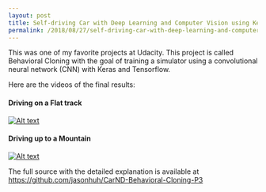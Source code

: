 ```yaml
---
layout: post
title: Self-driving Car with Deep Learning and Computer Vision using Keras, Tensorflow, openCV and numpy
permalink: /2018/08/27/self-driving-car-with-deep-learning-and-computer-vision-using-keras-tensorflow-opencv-and-numpy
---
```



This was one of my favorite projects at Udacity. This project is called Behavioral Cloning with the goal of training a simulator using a convolutional neural network (CNN) with Keras and Tensorflow.

Here are the videos of the final results:

#### Driving on a Flat track

[![Alt text](https://img.youtube.com/vi/h0Bbencn_1I/0.jpg)](https://www.youtube.com/watch?v=h0Bbencn_1I)

#### Driving up to a Mountain

[![Alt text](https://img.youtube.com/vi/ZRE97JTQ1Nc/0.jpg)](https://www.youtube.com/watch?v=ZRE97JTQ1Nc)


The full source with the detailed explanation is available at <a href="https://github.com/jasonhuh/CarND-Behavioral-Cloning-P3">https://github.com/jasonhuh/CarND-Behavioral-Cloning-P3</a>
